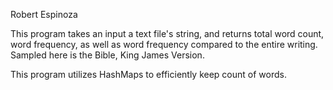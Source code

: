 Robert Espinoza

This program takes an input a text file's string, 
and returns total word count, word frequency, 
as well as word frequency compared to the entire
writing. Sampled here is the Bible, King James 
Version. 

This program utilizes HashMaps to efficiently 
keep count of words. 
